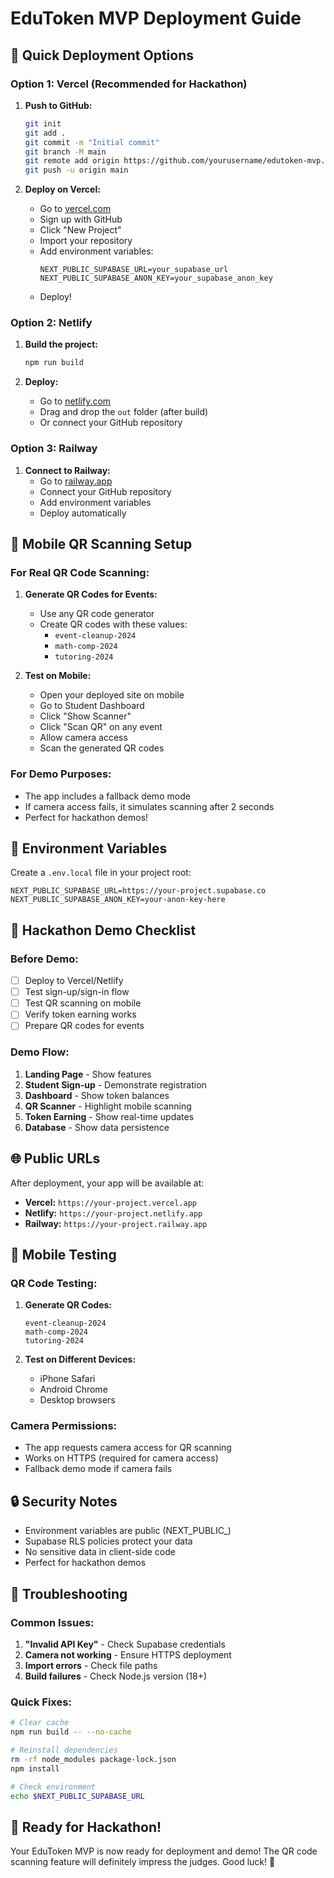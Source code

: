 # EduToken MVP Deployment Guide

## 🚀 Quick Deployment Options

### Option 1: Vercel (Recommended for Hackathon)
1. **Push to GitHub:**
   ```bash
   git init
   git add .
   git commit -m "Initial commit"
   git branch -M main
   git remote add origin https://github.com/yourusername/edutoken-mvp.git
   git push -u origin main
   ```

2. **Deploy on Vercel:**
   - Go to [vercel.com](https://vercel.com)
   - Sign up with GitHub
   - Click "New Project"
   - Import your repository
   - Add environment variables:
     ```
     NEXT_PUBLIC_SUPABASE_URL=your_supabase_url
     NEXT_PUBLIC_SUPABASE_ANON_KEY=your_supabase_anon_key
     ```
   - Deploy!

### Option 2: Netlify
1. **Build the project:**
   ```bash
   npm run build
   ```

2. **Deploy:**
   - Go to [netlify.com](https://netlify.com)
   - Drag and drop the `out` folder (after build)
   - Or connect your GitHub repository

### Option 3: Railway
1. **Connect to Railway:**
   - Go to [railway.app](https://railway.app)
   - Connect your GitHub repository
   - Add environment variables
   - Deploy automatically

## 📱 Mobile QR Scanning Setup

### For Real QR Code Scanning:
1. **Generate QR Codes for Events:**
   - Use any QR code generator
   - Create QR codes with these values:
     - `event-cleanup-2024`
     - `math-comp-2024`
     - `tutoring-2024`

2. **Test on Mobile:**
   - Open your deployed site on mobile
   - Go to Student Dashboard
   - Click "Show Scanner"
   - Click "Scan QR" on any event
   - Allow camera access
   - Scan the generated QR codes

### For Demo Purposes:
- The app includes a fallback demo mode
- If camera access fails, it simulates scanning after 2 seconds
- Perfect for hackathon demos!

## 🔧 Environment Variables

Create a `.env.local` file in your project root:

```env
NEXT_PUBLIC_SUPABASE_URL=https://your-project.supabase.co
NEXT_PUBLIC_SUPABASE_ANON_KEY=your-anon-key-here
```

## 🎯 Hackathon Demo Checklist

### Before Demo:
- [ ] Deploy to Vercel/Netlify
- [ ] Test sign-up/sign-in flow
- [ ] Test QR scanning on mobile
- [ ] Verify token earning works
- [ ] Prepare QR codes for events

### Demo Flow:
1. **Landing Page** - Show features
2. **Student Sign-up** - Demonstrate registration
3. **Dashboard** - Show token balances
4. **QR Scanner** - Highlight mobile scanning
5. **Token Earning** - Show real-time updates
6. **Database** - Show data persistence

## 🌐 Public URLs

After deployment, your app will be available at:
- **Vercel:** `https://your-project.vercel.app`
- **Netlify:** `https://your-project.netlify.app`
- **Railway:** `https://your-project.railway.app`

## 📱 Mobile Testing

### QR Code Testing:
1. **Generate QR Codes:**
   ```
   event-cleanup-2024
   math-comp-2024
   tutoring-2024
   ```

2. **Test on Different Devices:**
   - iPhone Safari
   - Android Chrome
   - Desktop browsers

### Camera Permissions:
- The app requests camera access for QR scanning
- Works on HTTPS (required for camera access)
- Fallback demo mode if camera fails

## 🔒 Security Notes

- Environment variables are public (NEXT_PUBLIC_)
- Supabase RLS policies protect your data
- No sensitive data in client-side code
- Perfect for hackathon demos

## 🚨 Troubleshooting

### Common Issues:
1. **"Invalid API Key"** - Check Supabase credentials
2. **Camera not working** - Ensure HTTPS deployment
3. **Import errors** - Check file paths
4. **Build failures** - Check Node.js version (18+)

### Quick Fixes:
```bash
# Clear cache
npm run build -- --no-cache

# Reinstall dependencies
rm -rf node_modules package-lock.json
npm install

# Check environment
echo $NEXT_PUBLIC_SUPABASE_URL
```

## 🎉 Ready for Hackathon!

Your EduToken MVP is now ready for deployment and demo! The QR code scanning feature will definitely impress the judges. Good luck! 🚀 